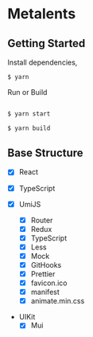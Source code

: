 # Metalents



## Getting Started



Install dependencies,

```bash
$ yarn
```



Run or Build 

```bash

$ yarn start

$ yarn build
```



## Base Structure

  - [x] React
  - [x] TypeScript
  - [x] UmiJS
  
    - [x] Router
    - [x] Redux
    - [x] TypeScript
    - [x] Less
    - [x] Mock
    - [x] GitHooks
    - [x] Prettier
    - [x] favicon.ico
    - [x] manifest
    - [x] animate.min.css
    
- UIKit
  - [x] Mui
